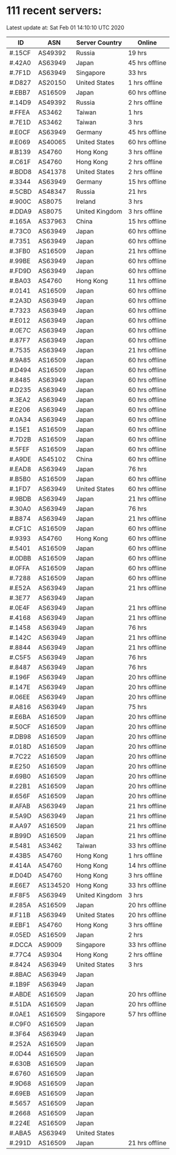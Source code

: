 # 111 recent servers:

Latest update at: Sat Feb 01 14:10:10 UTC 2020

| ID | ASN | Server Country | Online |
| -- | --- | -------------- | ------ |
| #.15CF | AS49392 | Russia | 19 hrs |
| #.42A0 | AS63949 | Japan | 45 hrs offline |
| #.7F1D | AS63949 | Singapore | 33 hrs |
| #.D827 | AS20150 | United States | 1 hrs offline |
| #.EBB7 | AS16509 | Japan | 60 hrs offline |
| #.14D9 | AS49392 | Russia | 2 hrs offline |
| #.FFEA | AS3462 | Taiwan | 1 hrs |
| #.7E1D | AS3462 | Taiwan | 3 hrs |
| #.E0CF | AS63949 | Germany | 45 hrs offline |
| #.E069 | AS40065 | United States | 60 hrs offline |
| #.B139 | AS4760 | Hong Kong | 3 hrs offline |
| #.C61F | AS4760 | Hong Kong | 2 hrs offline |
| #.BDD8 | AS41378 | United States | 2 hrs offline |
| #.3344 | AS63949 | Germany | 15 hrs offline |
| #.5CBD | AS48347 | Russia | 21 hrs |
| #.900C | AS8075 | Ireland | 3 hrs |
| #.DDA9 | AS8075 | United Kingdom | 3 hrs offline |
| #.165A | AS37963 | China | 15 hrs offline |
| #.73C0 | AS63949 | Japan | 60 hrs offline |
| #.7351 | AS63949 | Japan | 60 hrs offline |
| #.3FB0 | AS16509 | Japan | 21 hrs offline |
| #.99BE | AS63949 | Japan | 60 hrs offline |
| #.FD9D | AS63949 | Japan | 60 hrs offline |
| #.BA03 | AS4760 | Hong Kong | 11 hrs offline |
| #.0141 | AS16509 | Japan | 60 hrs offline |
| #.2A3D | AS63949 | Japan | 60 hrs offline |
| #.7323 | AS63949 | Japan | 60 hrs offline |
| #.E012 | AS63949 | Japan | 60 hrs offline |
| #.0E7C | AS63949 | Japan | 60 hrs offline |
| #.87F7 | AS63949 | Japan | 60 hrs offline |
| #.7535 | AS63949 | Japan | 21 hrs offline |
| #.9A85 | AS16509 | Japan | 60 hrs offline |
| #.D494 | AS16509 | Japan | 60 hrs offline |
| #.8485 | AS63949 | Japan | 60 hrs offline |
| #.D235 | AS63949 | Japan | 60 hrs offline |
| #.3EA2 | AS63949 | Japan | 60 hrs offline |
| #.E206 | AS63949 | Japan | 60 hrs offline |
| #.0A34 | AS63949 | Japan | 60 hrs offline |
| #.15E1 | AS16509 | Japan | 60 hrs offline |
| #.7D2B | AS16509 | Japan | 60 hrs offline |
| #.5FEF | AS16509 | Japan | 60 hrs offline |
| #.A9DE | AS45102 | China | 60 hrs offline |
| #.EAD8 | AS63949 | Japan | 76 hrs |
| #.B5B0 | AS16509 | Japan | 60 hrs offline |
| #.1FD7 | AS63949 | United States | 60 hrs offline |
| #.9BDB | AS63949 | Japan | 21 hrs offline |
| #.30A0 | AS63949 | Japan | 76 hrs |
| #.B874 | AS63949 | Japan | 21 hrs offline |
| #.CF1C | AS16509 | Japan | 60 hrs offline |
| #.9393 | AS4760 | Hong Kong | 60 hrs offline |
| #.5401 | AS16509 | Japan | 60 hrs offline |
| #.0DBB | AS16509 | Japan | 60 hrs offline |
| #.0FFA | AS16509 | Japan | 60 hrs offline |
| #.7288 | AS16509 | Japan | 60 hrs offline |
| #.E52A | AS63949 | Japan | 21 hrs offline |
| #.3E77 | AS63949 | Japan | |
| #.0E4F | AS63949 | Japan | 21 hrs offline |
| #.4168 | AS63949 | Japan | 21 hrs offline |
| #.1458 | AS63949 | Japan | 76 hrs |
| #.142C | AS63949 | Japan | 21 hrs offline |
| #.8844 | AS63949 | Japan | 21 hrs offline |
| #.C5F5 | AS63949 | Japan | 76 hrs |
| #.8487 | AS63949 | Japan | 76 hrs |
| #.196F | AS63949 | Japan | 20 hrs offline |
| #.147E | AS63949 | Japan | 20 hrs offline |
| #.06EE | AS63949 | Japan | 20 hrs offline |
| #.A816 | AS63949 | Japan | 75 hrs |
| #.E6BA | AS16509 | Japan | 20 hrs offline |
| #.50CF | AS16509 | Japan | 20 hrs offline |
| #.DB98 | AS16509 | Japan | 20 hrs offline |
| #.018D | AS16509 | Japan | 20 hrs offline |
| #.7C22 | AS16509 | Japan | 20 hrs offline |
| #.E250 | AS16509 | Japan | 20 hrs offline |
| #.69B0 | AS16509 | Japan | 20 hrs offline |
| #.22B1 | AS16509 | Japan | 20 hrs offline |
| #.656F | AS16509 | Japan | 20 hrs offline |
| #.AFAB | AS63949 | Japan | 21 hrs offline |
| #.5A9D | AS63949 | Japan | 21 hrs offline |
| #.AA97 | AS16509 | Japan | 21 hrs offline |
| #.B99D | AS16509 | Japan | 21 hrs offline |
| #.5481 | AS3462 | Taiwan | 33 hrs offline |
| #.43B5 | AS4760 | Hong Kong | 1 hrs offline |
| #.414A | AS4760 | Hong Kong | 14 hrs offline |
| #.D04D | AS4760 | Hong Kong | 3 hrs offline |
| #.E6E7 | AS134520 | Hong Kong | 33 hrs offline |
| #.F8F5 | AS63949 | United Kingdom | 3 hrs |
| #.285A | AS16509 | Japan | 20 hrs offline |
| #.F11B | AS63949 | United States | 20 hrs offline |
| #.EBF1 | AS4760 | Hong Kong | 3 hrs offline |
| #.05ED | AS16509 | Japan | 2 hrs |
| #.DCCA | AS9009 | Singapore | 33 hrs offline |
| #.77C4 | AS9304 | Hong Kong | 2 hrs offline |
| #.8424 | AS63949 | United States | 3 hrs |
| #.8BAC | AS63949 | Japan | |
| #.1B9F | AS63949 | Japan | |
| #.ABDE | AS16509 | Japan | 20 hrs offline |
| #.51DA | AS16509 | Japan | 20 hrs offline |
| #.0AE1 | AS16509 | Singapore | 57 hrs offline |
| #.C9F0 | AS16509 | Japan | |
| #.3F64 | AS63949 | Japan | |
| #.252A | AS16509 | Japan | |
| #.0D44 | AS16509 | Japan | |
| #.630B | AS16509 | Japan | |
| #.6760 | AS16509 | Japan | |
| #.9D68 | AS16509 | Japan | |
| #.69EB | AS16509 | Japan | |
| #.5657 | AS16509 | Japan | |
| #.2668 | AS16509 | Japan | |
| #.224E | AS16509 | Japan | |
| #.ABA5 | AS63949 | United States | |
| #.291D | AS16509 | Japan | 21 hrs offline |

